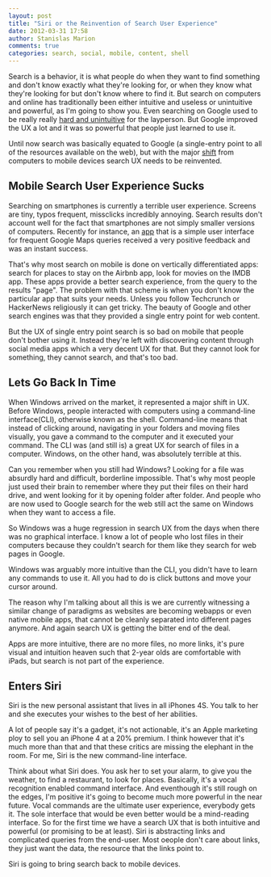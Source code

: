 ```yaml
---
layout: post
title: "Siri or the Reinvention of Search User Experience"
date: 2012-03-31 17:58
author: Stanislas Marion
comments: true
categories: search, social, mobile, content, shell
---
```


Search is a behavior, it is what people do when they want to find
something and don't know exactly what they're looking for, or when they
know what they're looking for but don't know where to find it. 
But search on computers and online has traditionally been either
intuitive and useless or unintuitive and powerful, as I'm going to show
you.
Even searching on Google used to be really really [hard and
unintuitive](http://www.avc.com/a_vc/2003/10/search.html)
for the layperson. But Google improved the UX a lot and it was so
powerful that people just learned to use it.

Until now
search was basically equated to Google (a single-entry point to all of
the resources available on the web), but with the major
[shift](http://www.codinghorror.com/blog/2012/03/welcome-to-the-post-pc-era.html) from computers to mobile devices
search UX needs to be reinvented.

## Mobile Search User Experience Sucks

Searching on smartphones is currently a terrible user experience. Screens are
tiny, typos frequent, missclicks incredibly annoying. Search results
don't account well for the fact that smartphones are not simply smaller versions of
computers. Recently for instance, an [app](http://itunes.apple.com/bw/app/quickmaps/id506283203?mt=8) that is a 
simple user interface for frequent
Google Maps queries received a very positive feedback and was an instant
success.

That's why most search on mobile is done on vertically differentiated
apps: search for places to stay on the Airbnb app, look for movies on the IMDB
app. These apps provide a better search experience, from the query to
the results "page". The problem with that scheme is when you don't know
the particular app that suits your needs. Unless you follow Techcrunch
or HackerNews religiously it can get tricky. The beauty of Google and
other search engines was that they provided a single entry point for web
content.

But the UX of single entry point search is so bad on mobile that people
don't bother using it. Instead they're left with discovering content
through social media apps which a very decent UX for that. But they
cannot look for something, they cannot search, and that's too bad.

## Lets Go Back In Time

When Windows arrived on the market, it represented a major shift in UX.
Before Windows, people interacted with computers using a command-line
interface(CLI), otherwise known as the shell. Command-line means that instead
of clicking around, navigating in your folders and moving files
visually, you gave a command to the computer and it executed your
command. The CLI was (and still is) a great UX for search of files in a
computer. Windows, on the other hand, was absolutely terrible at this.

Can you remember when you still had Windows? Looking for a file was
absurdly hard and difficult, borderline impossible. That's why most
people just used their brain to remember where they put their files on
their hard drive, and went looking for it by opening folder after
folder. And people who are now used to Google search for the web still act the same on
Windows when they want to access a file.

So Windows was a huge regression in search UX from the days when there was no graphical
interface. I know a lot of people who lost files in their computers
because they couldn't search for them like they search for web pages in Google.

Windows was arguably more intuitive than the CLI, you didn't have to
learn any commands to use it. All you had to do is click buttons and move your cursor
around.

The reason why I'm talking about
all this is we are currently witnessing a similar change of paradigms
as websites are becoming webapps or even native mobile apps, that cannot
be cleanly separated into different pages anymore. And again search UX
is getting the bitter end of the deal.

Apps are more intuitive, there are no more files, no more links, it's
pure visual and intuition heaven such that 2-year olds are comfortable with iPads,
but search is not part of the experience.

## Enters Siri 

Siri is the new personal assistant that lives in all iPhones 4S. You
talk to her and she executes your wishes to the best of her abilities.

A lot of people say it's a gadget, it's not actionable,
it's an Apple marketing ploy to sell you an iPhone 4 at a 20% premium. I
think however that it's much more than that and that these critics are
missing the elephant in the room. For me, Siri is the new
command-line interface. 

Think about what Siri does. You ask her to set your
alarm, to give you the weather, to find a restaurant, to look for places. Basically, it's a
vocal recognition enabled command interface. And eventhough it's still rough on the
edges, I'm positive it's going to become much more powerful in the near
future. Vocal commands are the ultimate user experience, everybody gets
it. The sole interface that would be even better would be a mind-reading
interface. So for the first time we have a search UX that is both intuitive
and powerful (or promising to be at least). Siri is abstracting links
and complicated queries from the end-user. Most oeople don't care about
links, they just want the data, the resource that the links point to.

Siri is going to bring search back to mobile devices.


